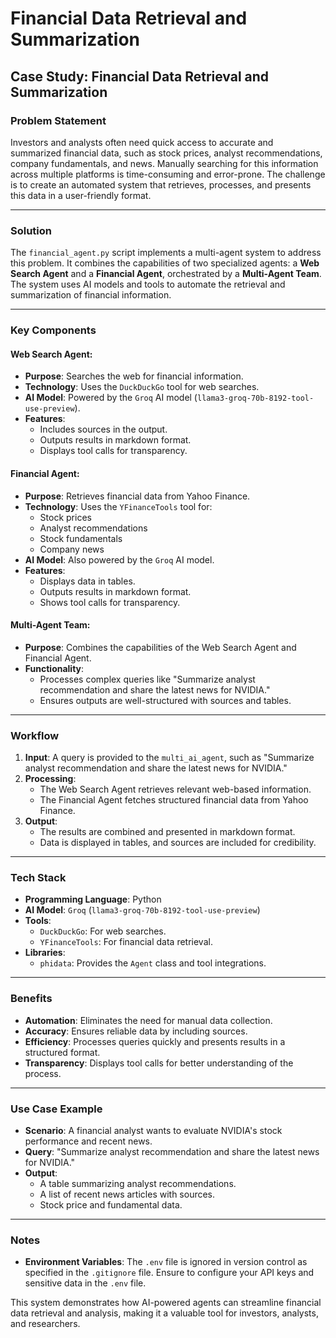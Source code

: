# Financial Data Retrieval and Summarization

## Case Study: Financial Data Retrieval and Summarization

### Problem Statement
Investors and analysts often need quick access to accurate and summarized financial data, such as stock prices, analyst recommendations, company fundamentals, and news. Manually searching for this information across multiple platforms is time-consuming and error-prone. The challenge is to create an automated system that retrieves, processes, and presents this data in a user-friendly format.

---

### Solution
The `financial_agent.py` script implements a multi-agent system to address this problem. It combines the capabilities of two specialized agents: a **Web Search Agent** and a **Financial Agent**, orchestrated by a **Multi-Agent Team**. The system uses AI models and tools to automate the retrieval and summarization of financial information.

---

### Key Components

#### Web Search Agent:
- **Purpose**: Searches the web for financial information.
- **Technology**: Uses the `DuckDuckGo` tool for web searches.
- **AI Model**: Powered by the `Groq` AI model (`llama3-groq-70b-8192-tool-use-preview`).
- **Features**:
  - Includes sources in the output.
  - Outputs results in markdown format.
  - Displays tool calls for transparency.

#### Financial Agent:
- **Purpose**: Retrieves financial data from Yahoo Finance.
- **Technology**: Uses the `YFinanceTools` tool for:
  - Stock prices
  - Analyst recommendations
  - Stock fundamentals
  - Company news
- **AI Model**: Also powered by the `Groq` AI model.
- **Features**:
  - Displays data in tables.
  - Outputs results in markdown format.
  - Shows tool calls for transparency.

#### Multi-Agent Team:
- **Purpose**: Combines the capabilities of the Web Search Agent and Financial Agent.
- **Functionality**:
  - Processes complex queries like "Summarize analyst recommendation and share the latest news for NVIDIA."
  - Ensures outputs are well-structured with sources and tables.

---

### Workflow
1. **Input**: A query is provided to the `multi_ai_agent`, such as "Summarize analyst recommendation and share the latest news for NVIDIA."
2. **Processing**:
   - The Web Search Agent retrieves relevant web-based information.
   - The Financial Agent fetches structured financial data from Yahoo Finance.
3. **Output**:
   - The results are combined and presented in markdown format.
   - Data is displayed in tables, and sources are included for credibility.

---

### Tech Stack
- **Programming Language**: Python
- **AI Model**: `Groq` (`llama3-groq-70b-8192-tool-use-preview`)
- **Tools**:
  - `DuckDuckGo`: For web searches.
  - `YFinanceTools`: For financial data retrieval.
- **Libraries**:
  - `phidata`: Provides the `Agent` class and tool integrations.

---

### Benefits
- **Automation**: Eliminates the need for manual data collection.
- **Accuracy**: Ensures reliable data by including sources.
- **Efficiency**: Processes queries quickly and presents results in a structured format.
- **Transparency**: Displays tool calls for better understanding of the process.

---

### Use Case Example
- **Scenario**: A financial analyst wants to evaluate NVIDIA's stock performance and recent news.
- **Query**: "Summarize analyst recommendation and share the latest news for NVIDIA."
- **Output**:
  - A table summarizing analyst recommendations.
  - A list of recent news articles with sources.
  - Stock price and fundamental data.

---

### Notes
- **Environment Variables**: The `.env` file is ignored in version control as specified in the `.gitignore` file. Ensure to configure your API keys and sensitive data in the `.env` file.

This system demonstrates how AI-powered agents can streamline financial data retrieval and analysis, making it a valuable tool for investors, analysts, and researchers.